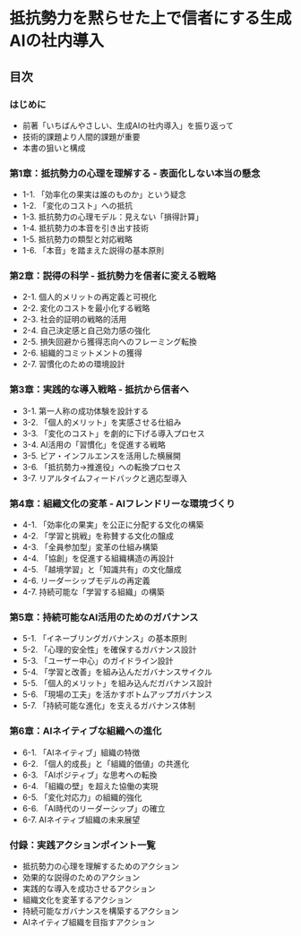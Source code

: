 # 抵抗勢力を黙らせた上で信者にする生成AIの社内導入

## 目次

### はじめに
- 前著「いちばんやさしい、生成AIの社内導入」を振り返って
- 技術的課題より人間的課題が重要
- 本書の狙いと構成

### 第1章：抵抗勢力の心理を理解する - 表面化しない本当の懸念
- 1-1. 「効率化の果実は誰のものか」という疑念
- 1-2. 「変化のコスト」への抵抗
- 1-3. 抵抗勢力の心理モデル：見えない「損得計算」
- 1-4. 抵抗勢力の本音を引き出す技術
- 1-5. 抵抗勢力の類型と対応戦略
- 1-6. 「本音」を踏まえた説得の基本原則

### 第2章：説得の科学 - 抵抗勢力を信者に変える戦略
- 2-1. 個人的メリットの再定義と可視化
- 2-2. 変化のコストを最小化する戦略
- 2-3. 社会的証明の戦略的活用
- 2-4. 自己決定感と自己効力感の強化
- 2-5. 損失回避から獲得志向へのフレーミング転換
- 2-6. 組織的コミットメントの獲得
- 2-7. 習慣化のための環境設計

### 第3章：実践的な導入戦略 - 抵抗から信者へ
- 3-1. 第一人称の成功体験を設計する
- 3-2. 「個人的メリット」を実感させる仕組み
- 3-3. 「変化のコスト」を劇的に下げる導入プロセス
- 3-4. AI活用の「習慣化」を促進する戦略
- 3-5. ピア・インフルエンスを活用した横展開
- 3-6. 「抵抗勢力→推進役」への転換プロセス
- 3-7. リアルタイムフィードバックと適応型導入

### 第4章：組織文化の変革 - AIフレンドリーな環境づくり
- 4-1. 「効率化の果実」を公正に分配する文化の構築
- 4-2. 「学習と挑戦」を称賛する文化の醸成
- 4-3. 「全員参加型」変革の仕組み構築
- 4-4. 「協創」を促進する組織構造の再設計
- 4-5. 「越境学習」と「知識共有」の文化醸成
- 4-6. リーダーシップモデルの再定義
- 4-7. 持続可能な「学習する組織」の構築

### 第5章：持続可能なAI活用のためのガバナンス
- 5-1. 「イネーブリングガバナンス」の基本原則
- 5-2. 「心理的安全性」を確保するガバナンス設計
- 5-3. 「ユーザー中心」のガイドライン設計
- 5-4. 「学習と改善」を組み込んだガバナンスサイクル
- 5-5. 「個人的メリット」を組み込んだガバナンス設計
- 5-6. 「現場の工夫」を活かすボトムアップガバナンス
- 5-7. 「持続可能な進化」を支えるガバナンス体制

### 第6章：AIネイティブな組織への進化
- 6-1. 「AIネイティブ」組織の特徴
- 6-2. 「個人的成長」と「組織的価値」の共進化
- 6-3. 「AIポジティブ」な思考への転換
- 6-4. 「組織の壁」を超えた協働の実現
- 6-5. 「変化対応力」の組織的強化
- 6-6. 「AI時代のリーダーシップ」の確立
- 6-7. AIネイティブ組織の未来展望

### 付録：実践アクションポイント一覧
- 抵抗勢力の心理を理解するためのアクション
- 効果的な説得のためのアクション
- 実践的な導入を成功させるアクション
- 組織文化を変革するアクション
- 持続可能なガバナンスを構築するアクション
- AIネイティブ組織を目指すアクション